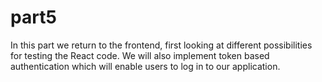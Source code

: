 # part5

In this part we return to the frontend, first looking at different possibilities for testing the React code. We will also implement token based authentication which will enable users to log in to our application.